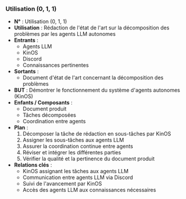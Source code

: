 ### Utilisation (0, 1, 1)

- **N°** : Utilisation (0, 1, 1)
- **Utilisation** : Rédaction de l'état de l'art sur la décomposition des problèmes par les agents LLM autonomes
- **Entrants** : 
  - Agents LLM 
  - KinOS 
  - Discord 
  - Connaissances pertinentes
- **Sortants** : 
  - Document d'état de l'art concernant la décomposition des problèmes
- **BUT** : Démontrer le fonctionnement du système d'agents autonomes (KinOS)
- **Enfants / Composants** : 
  - Document produit 
  - Tâches décomposées 
  - Coordination entre agents
- **Plan** : 
  1. Décomposer la tâche de rédaction en sous-tâches par KinOS 
  2. Assigner les sous-tâches aux agents LLM 
  3. Assurer la coordination continue entre agents 
  4. Réviser et intégrer les différentes parties 
  5. Vérifier la qualité et la pertinence du document produit
- **Relations clés** : 
  - KinOS assignant les tâches aux agents LLM 
  - Communication entre agents LLM via Discord 
  - Suivi de l'avancement par KinOS 
  - Accès des agents LLM aux connaissances nécessaires